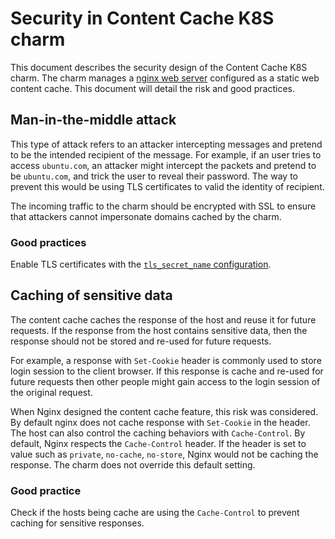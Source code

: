 # Security in Content Cache K8S charm

This document describes the security design of the Content Cache K8S charm. The charm manages a [nginx web server](https://nginx.org/) configured as a static web content cache. This document will detail the risk and good practices.

## Man-in-the-middle attack

This type of attack refers to an attacker intercepting messages and pretend to be the intended recipient of the message.
For example, if an user tries to access `ubuntu.com`, an attacker might intercept the packets and pretend to be `ubuntu.com`, and trick the user to reveal their password.
The way to prevent this would be using TLS certificates to valid the identity of recipient.

The incoming traffic to the charm should be encrypted with SSL to ensure that attackers cannot impersonate domains cached by the charm.

### Good practices

Enable TLS certificates with the [`tls_secret_name` configuration](https://charmhub.io/content-cache-k8s/configurations#tls_secret_name).

## Caching of sensitive data

The content cache caches the response of the host and reuse it for future requests.
If the response from the host contains sensitive data, then the response should not be stored and re-used for future requests.

For example, a response with `Set-Cookie` header is commonly used to store login session to the client browser. If this response is cache and re-used for future requests then other people might gain access to the login session of the original request.

When Nginx designed the content cache feature, this risk was considered. By default nginx does not cache response with `Set-Cookie` in the header.
The host can also control the caching behaviors with `Cache-Control`.
By default, Nginx respects  the `Cache-Control` header. If the header is set to value such as `private`, `no-cache`, `no-store`, Nginx would not be caching the response.
The charm does not override this default setting.

### Good practice

Check if the hosts being cache are using the `Cache-Control` to prevent caching for sensitive responses.
